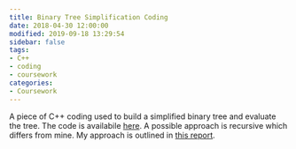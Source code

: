 ```yaml
---
title: Binary Tree Simplification Coding
date: 2018-04-30 12:00:00
modified: 2019-09-18 13:29:54
sidebar: false
tags:
- C++
- coding
- coursework
categories:
- Coursework
---
```


A piece of C++ coding used to build a simplified binary tree and evaluate the tree. The code is availabile [here](https://github.com/wilsonwang881/BinaryTree). A possible approach is recursive which differs from mine. My approach is outlined in [this report](Algorithm_and_Data_Structure_Binary_Tree_Coding_Report.pdf).
